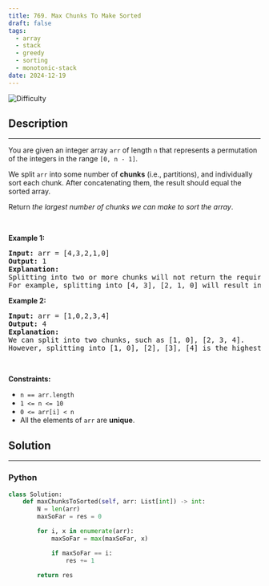 ```yaml
---
title: 769. Max Chunks To Make Sorted
draft: false
tags: 
  - array
  - stack
  - greedy
  - sorting
  - monotonic-stack
date: 2024-12-19
---
```


![Difficulty](https://img.shields.io/badge/Difficulty-Medium-blue.svg)

## Description

---
<p>You are given an integer array <code>arr</code> of length <code>n</code> that represents a permutation of the integers in the range <code>[0, n - 1]</code>.</p>

<p>We split <code>arr</code> into some number of <strong>chunks</strong> (i.e., partitions), and individually sort each chunk. After concatenating them, the result should equal the sorted array.</p>

<p>Return <em>the largest number of chunks we can make to sort the array</em>.</p>

<p>&nbsp;</p>
<p><strong class="example">Example 1:</strong></p>

<pre>
<strong>Input:</strong> arr = [4,3,2,1,0]
<strong>Output:</strong> 1
<strong>Explanation:</strong>
Splitting into two or more chunks will not return the required result.
For example, splitting into [4, 3], [2, 1, 0] will result in [3, 4, 0, 1, 2], which isn&#39;t sorted.
</pre>

<p><strong class="example">Example 2:</strong></p>

<pre>
<strong>Input:</strong> arr = [1,0,2,3,4]
<strong>Output:</strong> 4
<strong>Explanation:</strong>
We can split into two chunks, such as [1, 0], [2, 3, 4].
However, splitting into [1, 0], [2], [3], [4] is the highest number of chunks possible.
</pre>

<p>&nbsp;</p>
<p><strong>Constraints:</strong></p>

<ul>
	<li><code>n == arr.length</code></li>
	<li><code>1 &lt;= n &lt;= 10</code></li>
	<li><code>0 &lt;= arr[i] &lt; n</code></li>
	<li>All the elements of <code>arr</code> are <strong>unique</strong>.</li>
</ul>


## Solution

---
### Python
``` py title='max-chunks-to-make-sorted'
class Solution:
    def maxChunksToSorted(self, arr: List[int]) -> int:
        N = len(arr)
        maxSoFar = res = 0

        for i, x in enumerate(arr):
            maxSoFar = max(maxSoFar, x)

            if maxSoFar == i:
                res += 1

        return res

```


